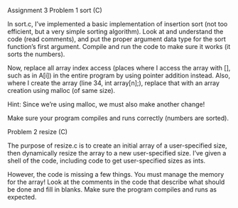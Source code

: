 Assignment 3
Problem 1
sort (C)

In sort.c, I’ve implemented a basic implementation of insertion sort (not too efficient, but a very simple sorting algorithm). Look at and understand the code (read comments), and put the proper argument data type for the sort function’s first argument. Compile and run the code to make sure it works (it sorts the numbers).

Now, replace all array index access (places where I access the array with [], such as in A[i]) in the entire program by using pointer addition instead. Also, where I create the array (line 34, int array[n];), replace that with an array creation using malloc (of same size).

Hint: Since we’re using malloc, we must also make another change!

Make sure your program compiles and runs correctly (numbers are sorted).

Problem 2
resize (C)

The purpose of resize.c is to create an initial array of a user-specified size, then dynamically resize the array to a new user-specified size. I’ve given a shell of the code, including code to get user-specified sizes as ints.

However, the code is missing a few things. You must manage the memory for the array! Look at the comments in the code that describe what should be done and fill in blanks. Make sure the program compiles and runs as expected.

